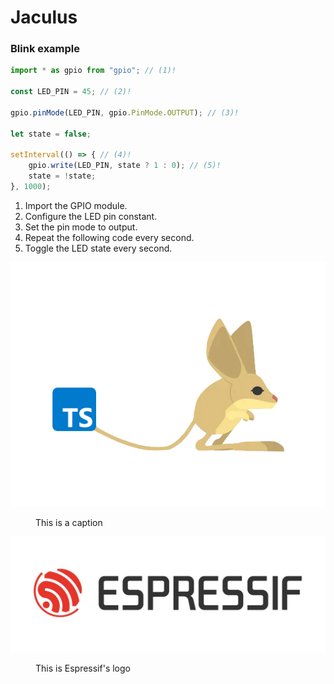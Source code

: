 # Jaculus


### Blink example
``` ts
import * as gpio from "gpio"; // (1)!

const LED_PIN = 45; // (2)!

gpio.pinMode(LED_PIN, gpio.PinMode.OUTPUT); // (3)!

let state = false;

setInterval(() => { // (4)!
    gpio.write(LED_PIN, state ? 1 : 0); // (5)!
    state = !state;
}, 1000);
```

1.  Import the GPIO module.
2.  Configure the LED pin constant.
3.  Set the pin mode to output.
4.	Repeat the following code every second.
5.  Toggle the LED state every second.


![Jaculus](./assets/jaculus-ts.png)
<figure markdown>This is a caption</figure>

![Example text](../assets/Espressif_Logo.jpg)
<figure markdown>This is Espressif's logo</figure>